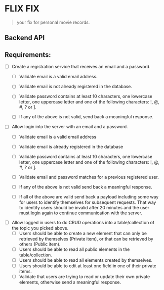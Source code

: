 # FLIX FIX
> your fix for personal movie records.

## Backend API

## Requirements:

* [ ] Create a registration service that receives an email and a password.
    * [ ] Validate email is a valid email address.
    * [ ] Validate email is not already registered in the database.
    * [ ] Validate password contains at least 10 characters, one lowercase letter, one uppercase letter and one of the following characters: !, @, #, ? or ].
    * [ ] If any of the above is not valid, send back a meaningful response.


* [ ] Allow login into the server with an email and a password.
    * [ ] Validate email is a valid email address
    * [ ] Validate email is already registered in the database
    * [ ] Validate password contains at least 10 characters, one lowercase letter, one uppercase letter and one of the following characters: !, @, #, ? or ].
    * [ ] Validate email and password matches for a previous registered user.
    * [ ] If any of the above is not valid send back a meaningful response.
    * [ ] If all of the above are valid send back a payload including some way for users to identify themselves for subsequent requests. That way to identify users should be invalid after 20 minutes and the user must login again to continue communication with the server.


* [ ] Allow logged in users to do CRUD operations into a table/collection of the topic you picked above.
    * [ ] Users should be able to create a new element that can only be retrieved by themselves (Private item), or that can be retrieved by others (Public item).
    * [ ] Users should be able to read all public elements in the table/collection.
    * [ ] Users should be able to read all elements created by themselves.
    * [ ] Users should be able to edit at least one field in one of their private items.
    * [ ] Validate that users are trying to read or update their own private elements, otherwise send a meaningful response.

